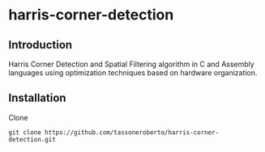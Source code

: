 # harris-corner-detection

## Introduction
Harris Corner Detection and Spatial Filtering algorithm in C and Assembly languages using optimization techniques based on hardware organization.

## Installation
Clone
```
git clone https://github.com/tassoneroberto/harris-corner-detection.git

```
